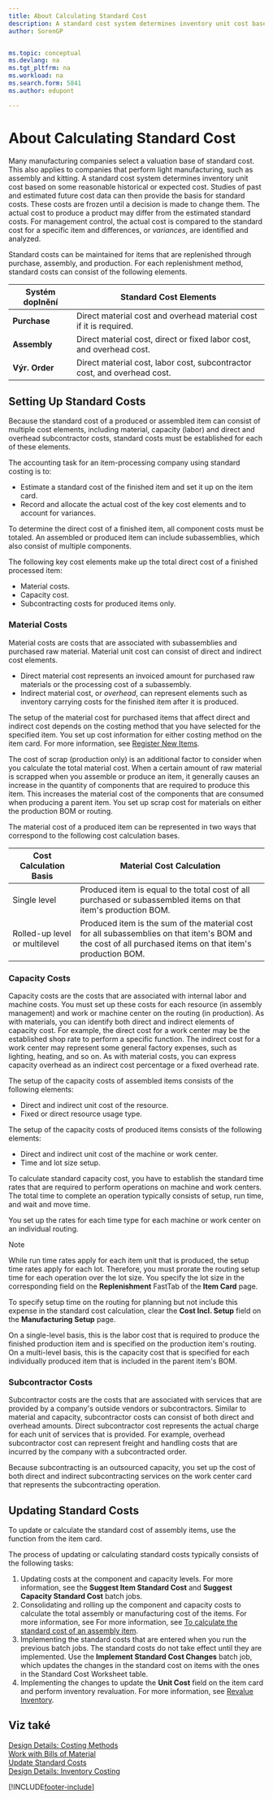 ```yaml
---
title: About Calculating Standard Cost
description: A standard cost system determines inventory unit cost based on reasonable historical or expected cost.
author: SorenGP


ms.topic: conceptual
ms.devlang: na
ms.tgt_pltfrm: na
ms.workload: na
ms.search.form: 5841
ms.author: edupont

---
```

# About Calculating Standard Cost
Many manufacturing companies select a valuation base of standard cost. This also applies to companies that perform light manufacturing, such as assembly and kitting. A standard cost system determines inventory unit cost based on some reasonable historical or expected cost. Studies of past and estimated future cost data can then provide the basis for standard costs. These costs are frozen until a decision is made to change them. The actual cost to produce a product may differ from the estimated standard costs. For management control, the actual cost is compared to the standard cost for a specific item and differences, or *variances*, are identified and analyzed.

Standard costs can be maintained for items that are replenished through purchase, assembly, and production. For each replenishment method, standard costs can consist of the following elements.

| Systém doplnění | Standard Cost Elements |
|--------------------------|----------------------------|  
| **Purchase** | Direct material cost and overhead material cost if it is required. |
| **Assembly** | Direct material cost, direct or fixed labor cost, and overhead cost. |
| **Výr. Order** | Direct material cost, labor cost, subcontractor cost, and overhead cost. |

## Setting Up Standard Costs
Because the standard cost of a produced or assembled item can consist of multiple cost elements, including material, capacity (labor) and direct and overhead subcontractor costs, standard costs must be established for each of these elements.

The accounting task for an item-processing company using standard costing is to:

- Estimate a standard cost of the finished item and set it up on the item card.
- Record and allocate the actual cost of the key cost elements and to account for variances.

To determine the direct cost of a finished item, all component costs must be totaled. An assembled or produced item can include subassemblies, which also consist of multiple components.

The following key cost elements make up the total direct cost of a finished processed item:

- Material costs.
- Capacity cost.
- Subcontracting costs for produced items only.

### Material Costs

Material costs are costs that are associated with subassemblies and purchased raw material. Material unit cost can consist of direct and indirect cost elements.

- Direct material cost represents an invoiced amount for purchased raw materials or the processing cost of a subassembly.
- Indirect material cost, or *overhead*, can represent elements such as inventory carrying costs for the finished item after it is produced.

The setup of the material cost for purchased items that affect direct and indirect cost depends on the costing method that you have selected for the specified item. You set up cost information for either costing method on the item card. For more information, see [Register New Items](inventory-how-register-new-items.md).

The cost of scrap (production only) is an additional factor to consider when you calculate the total material cost. When a certain amount of raw material is scrapped when you assemble or produce an item, it generally causes an increase in the quantity of components that are required to produce this item. This increases the material cost of the components that are consumed when producing a parent item. You set up scrap cost for materials on either the production BOM or routing.

The material cost of a produced item can be represented in two ways that correspond to the following cost calculation bases.

| Cost Calculation Basis | Material Cost Calculation |
|----------------------------|-------------------------------|  
| Single level | Produced item is equal to the total cost of all purchased or subassembled items on that item's production BOM. |
| Rolled-up level or multilevel | Produced item is the sum of the material cost for all subassemblies on that item's BOM and the cost of all purchased items on that item's production BOM. |

### Capacity Costs
Capacity costs are the costs that are associated with internal labor and machine costs. You must set up these costs for each resource (in assembly management) and work or machine center on the routing (in production). As with materials, you can identify both direct and indirect elements of capacity cost. For example, the direct cost for a work center may be the established shop rate to perform a specific function. The indirect cost for a work center may represent some general factory expenses, such as lighting, heating, and so on. As with material costs, you can express capacity overhead as an indirect cost percentage or a fixed overhead rate.

The setup of the capacity costs of assembled items consists of the following elements:

- Direct and indirect unit cost of the resource.
- Fixed or direct resource usage type.

The setup of the capacity costs of produced items consists of the following elements:

- Direct and indirect unit cost of the machine or work center.
- Time and lot size setup.

To calculate standard capacity cost, you have to establish the standard time rates that are required to perform operations on machine and work centers. The total time to complete an operation typically consists of setup, run time, and wait and move time.

You set up the rates for each time type for each machine or work center on an individual routing.

> [!NOTE]  
> While run time rates apply for each item unit that is produced, the setup time rates apply for each lot. Therefore, you must prorate the routing setup time for each operation over the lot size. You specify the lot size in the corresponding field on the **Replenishment** FastTab of the **Item Card** page.

To specify setup time on the routing for planning but not include this expense in the standard cost calculation, clear the **Cost Incl. Setup** field on the **Manufacturing Setup** page.

On a single-level basis, this is the labor cost that is required to produce the finished production item and is specified on the production item's routing. On a multi-level basis, this is the capacity cost that is specified for each individually produced item that is included in the parent item's BOM.

### Subcontractor Costs
Subcontractor costs are the costs that are associated with services that are provided by a company's outside vendors or subcontractors. Similar to material and capacity, subcontractor costs can consist of both direct and overhead amounts. Direct subcontractor cost represents the actual charge for each unit of services that is provided. For example, overhead subcontractor cost can represent freight and handling costs that are incurred by the company with a subcontracted order.

Because subcontracting is an outsourced capacity, you set up the cost of both direct and indirect subcontracting services on the work center card that represents the subcontracting operation.

## Updating Standard Costs
To update or calculate the standard cost of assembly items, use the function from the item card.

The process of updating or calculating standard costs typically consists of the following tasks:

1. Updating costs at the component and capacity levels. For more information, see the **Suggest Item Standard Cost** and **Suggest Capacity Standard Cost** batch jobs.
2. Consolidating and rolling up the component and capacity costs to calculate the total assembly or manufacturing cost of the items. For more information, see For more information, see [To calculate the standard cost of an assembly item](inventory-how-work-boms.md#to-calculate-the-standard-cost-of-an-assembly-item).
3. Implementing the standard costs that are entered when you run the previous batch jobs. The standard costs do not take effect until they are implemented. Use the **Implement Standard Cost Changes** batch job, which updates the changes in the standard cost on items with the ones in the Standard Cost Worksheet table.
4. Implementing the changes to update the **Unit Cost** field on the item card and perform inventory revaluation. For more information, see [Revalue Inventory](inventory-how-revalue-inventory.md).

## Viz také
[Design Details: Costing Methods](design-details-costing-methods.md)   
[Work with Bills of Material](inventory-how-work-BOMs.md)   
[Update Standard Costs](finance-how-to-update-standard-costs.md)   
[Design Details: Inventory Costing](design-details-inventory-costing.md)


[!INCLUDE[footer-include](includes/footer-banner.md)]